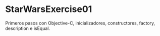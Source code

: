 # StarWarsExercise01
Primeros pasos con Objective-C, inicializadores, constructores, factory, description e isEqual.
